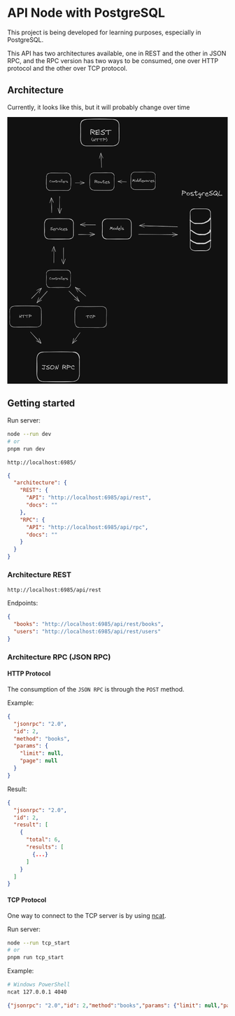 # API Node with PostgreSQL

This project is being developed for learning purposes, especially in PostgreSQL.

This API has two architectures available, one in REST and the other in JSON RPC, and the RPC version has two ways to be consumed, one over HTTP protocol and the other over TCP protocol.

## Architecture

Currently, it looks like this, but it will probably change over time

![Architecture](./architecture.png)

## Getting started

Run server:

```sh
node --run dev
# or
pnpm run dev
```

```
http://localhost:6985/
```

```json
{
  "architecture": {
    "REST": {
      "API": "http://localhost:6985/api/rest",
      "docs": ""
    },
    "RPC": {
      "API": "http://localhost:6985/api/rpc",
      "docs": ""
    }
  }
}
```

### Architecture REST

```
http://localhost:6985/api/rest
```

Endpoints:

```json
{
  "books": "http://localhost:6985/api/rest/books",
  "users": "http://localhost:6985/api/rest/users"
}
```

### Architecture RPC (JSON RPC)

#### HTTP Protocol

The consumption of the `JSON RPC` is through the `POST` method.

Example:

```json
{
  "jsonrpc": "2.0",
  "id": 2,
  "method": "books",
  "params": {
    "limit": null,
    "page": null
  }
}
```

Result:

```json
{
  "jsonrpc": "2.0",
  "id": 2,
  "result": [
    {
      "total": 6,
      "results": [
        {...}
      ]
    }
  ]
}
```

#### TCP Protocol

One way to connect to the TCP server is by using [ncat](https://nmap.org/ncat/).

Run server:

```sh
node --run tcp_start
# or
pnpm run tcp_start
```

Example:

```sh
# Windows PowerShell
ncat 127.0.0.1 4040
```

```json
{"jsonrpc": "2.0","id": 2,"method":"books","params": {"limit": null,"page": null}}
```
